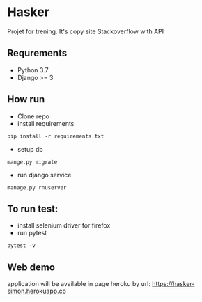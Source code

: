 Hasker
==============
Projet for trening. It's copy site Stackoverflow with API

Requrements
--------------
* Python 3.7
* Django >= 3

How run
-------------
* Clone repo
* install requirements
```shell script
pip install -r requirements.txt
```
* setup db
```shell script
mange.py migrate
```
* run django service
```shell script
manage.py rnuserver
```

To run test:
-------------------
* install selenium driver for firefox
* run pytest
```shell script
pytest -v
```

Web demo
------------
application will be available in page heroku by url:  https://hasker-simon.herokuapp.co
